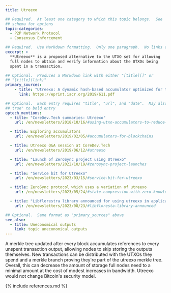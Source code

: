 ```yaml
---
title: Utreexo

## Required.  At least one category to which this topic belongs.  See
## schema for options
topic-categories:
  - P2P Network Protocol
  - Consensus Enforcement

## Required.  Use Markdown formatting.  Only one paragraph.  No links allowed.
excerpt: >
  **Utreexo** is a proposed alternative to the UTXO set for allowing
  full nodes to obtain and verify information about the UTXOs being
  spent in a transaction.

## Optional.  Produces a Markdown link with either "[title][]" or
## "[title](link)"
primary_sources:
    - title: "Utreexo: A dynamic hash-based accumulator optimized for the Bitcoin UTXO set"
      link: https://eprint.iacr.org/2019/611.pdf

## Optional.  Each entry requires "title", "url", and "date".  May also use "feature:
## true" to bold entry
optech_mentions:
  - title: "CoreDev.Tech summaries: Utreexo"
    url: /en/newsletters/2018/10/16/#using-utxo-accumulators-to-reduce-data-storage-requirements-utreexo

  - title: Exploring accumulators
    url: /en/newsletters/2019/02/05/#accumulators-for-blockchains

  - title: Utreexo Q&A session at CoreDev.Tech
    url: /en/newsletters/2019/06/12/#utreexo

  - title: "Launch of ZeroSync project using Utreexo"
    url: /en/newsletters/2022/10/19/#zerosync-project-launches

  - title: "Service bit for Utreexo"
    url: /en/newsletters/2023/03/15/#service-bit-for-utreexo

  - title: ZeroSync protocol which uses a variation of utreexo
    url: /en/newsletters/2023/05/24/#state-compression-with-zero-knowledge-validity-proofs

  - title: "Libflorestra library announced for using utreexo in applications"
    url: /en/newsletters/2023/08/23/#libfloresta-library-announced

## Optional.  Same format as "primary_sources" above
see_also:
  - title: Uneconomical outputs
    link: topic uneconomical outputs
---
```

A merkle tree updated after every block accumulates references to
every unspent transaction output, allowing nodes to skip storing the
outputs themselves.  New transactions can be distributed with the
UTXOs they spend and a merkle branch proving they're part of the
utreexo merkle tree.  Overall, this can decrease the amount of storage
full nodes need to a minimal amount at the cost of modest increases in
bandwidth.  Utreexo would not change Bitcoin's security model.

{% include references.md %}

